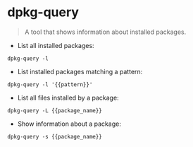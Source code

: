 # dpkg-query

> A tool that shows information about installed packages.

- List all installed packages:

`dpkg-query -l`

- List installed packages matching a pattern:

`dpkg-query -l '{{pattern}}'`

- List all files installed by a package:

`dpkg-query -L {{package_name}}`

- Show information about a package:

`dpkg-query -s {{package_name}}`
